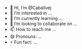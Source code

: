 - 👋 Hi, I’m @Cabalivej
- 👀 I’m interested in ...
- 🌱 I’m currently learning ...
- 💞️ I’m looking to collaborate on ...
- 📫 How to reach me ...
- 😄 Pronouns: ...
- ⚡ Fun fact: ...

<!---
Cabalivej/Cabalivej is a ✨ special ✨ repository because its `README.md` (this file) appears on your GitHub profile.
You can click the Preview link to take a look at your changes.
--->
